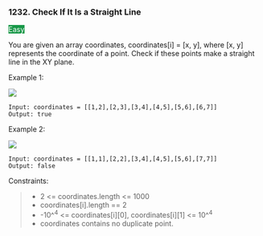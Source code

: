 ### 1232. Check If It Is a Straight Line


<span style="background-color:#179848; color:white">Easy</span>

You are given an array coordinates, coordinates[i] = [x, y], where [x, y] represents the coordinate of a point. Check if these points make a straight line in the XY plane.





Example 1:

![](https://assets.leetcode.com/uploads/2019/10/15/untitled-diagram-2.jpg)   

    Input: coordinates = [[1,2],[2,3],[3,4],[4,5],[5,6],[6,7]]
    Output: true


Example 2:

![](https://assets.leetcode.com/uploads/2019/10/09/untitled-diagram-1.jpg)    

    Input: coordinates = [[1,1],[2,2],[3,4],[4,5],[5,6],[7,7]]
    Output: false



Constraints:

> - 2 <= coordinates.length <= 1000
> - coordinates[i].length == 2
> - -10^<sup>4</sup> <= coordinates[i][0], coordinates[i][1] <= 10^<sup>4</sup>
> - coordinates contains no duplicate point.
